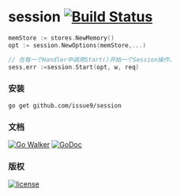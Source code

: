 session [![Build Status](https://travis-ci.org/issue9/session.svg?branch=master)](https://travis-ci.org/issue9/session)
======

```go
memStore := stores.NewMemory()
opt := session.NewOptions(memStore,...)

// 在每一个Handler中调用Start()开始一个Session操作。
sess,err :=session.Start(opt, w, req)
```


### 安装

```shell
go get github.com/issue9/session
```


### 文档

[![Go Walker](http://gowalker.org/api/v1/badge)](http://gowalker.org/github.com/issue9/session)
[![GoDoc](https://godoc.org/github.com/issue9/session?status.svg)](https://godoc.org/github.com/issue9/session)


### 版权

[![license](http://img.shields.io/badge/license-MIT-red.svg?style=flat)](https://github.com/issue9/session/blob/master/LICENSE)
